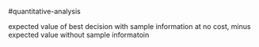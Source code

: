 
#quantitative-analysis

expected value of best decision with sample information at no cost, minus expected value without sample informatoin
